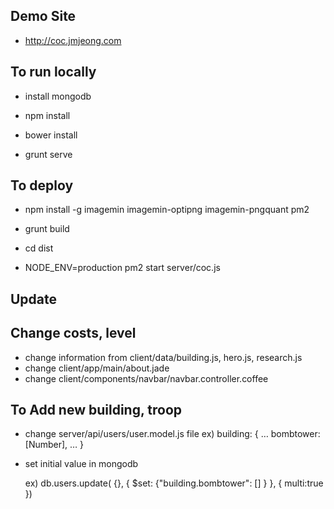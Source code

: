 ## Demo Site

- http://coc.jmjeong.com 

## To run locally 

- install mongodb

- npm install
- bower install

- grunt serve

## To deploy

- npm install -g imagemin imagemin-optipng imagemin-pngquant pm2

- grunt build 

- cd dist 
- NODE_ENV=production pm2 start server/coc.js

## Update

## Change costs, level 

- change information from client/data/building.js, hero.js, research.js
- change client/app/main/about.jade
- change client/components/navbar/navbar.controller.coffee 

## To Add new building, troop 

- change server/api/users/user.model.js file 
	ex) building: {
			…
		​ bombtower: [Number],
			…
		}
- set initial value in mongodb

	ex) db.users.update( 
		{}, 
		{ $set: {"building.bombtower": [] } }, 
		{ multi:true })
